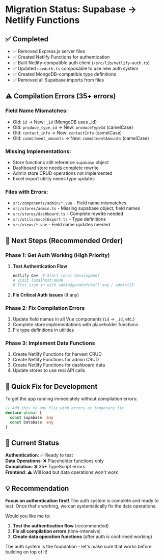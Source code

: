 # Migration Status: Supabase → Netlify Functions

## ✅ **Completed**
- ✅ Removed Express.js server files
- ✅ Created Netlify Functions for authentication
- ✅ Built Netlify-compatible auth client (`/src/lib/netlify-auth.ts`)  
- ✅ Updated `useAuth.ts` composable to use new auth system
- ✅ Created MongoDB-compatible type definitions
- ✅ Removed all Supabase imports from files

## ⚠️ **Compilation Errors (35+ errors)**

### **Field Name Mismatches:**
- Old: `id` → New: `_id` (MongoDB uses _id)
- Old: `produce_type_id` → New: `produceTypeId` (camelCase)
- Old: `contact_info` → New: `contactInfo` (camelCase)  
- Old: `commitment_amounts` → New: `commitmentAmounts` (camelCase)

### **Missing Implementations:**
- Store functions still reference `supabase` object
- Dashboard store needs complete rewrite
- Admin store CRUD operations not implemented
- Excel export utility needs type updates

### **Files with Errors:**
- `src/components/admin/*.vue` - Field name mismatches
- `src/stores/admin.ts` - Missing supabase object, field names
- `src/stores/dashboard.ts` - Complete rewrite needed
- `src/utils/excelExport.ts` - Type definitions
- `src/views/*.vue` - Field name updates needed

## 🎯 **Next Steps (Recommended Order)**

### **Phase 1: Get Auth Working (High Priority)**
1. **Test Authentication Flow**
   ```bash
   netlify dev  # Start local development
   # Visit localhost:8888
   # Test sign in with admin@gardenforall.org / admin123
   ```

2. **Fix Critical Auth Issues** (if any)

### **Phase 2: Fix Compilation Errors**
1. Update field names in all Vue components (`id` → `_id`, etc.)
2. Complete store implementations with placeholder functions
3. Fix type definitions in utilities

### **Phase 3: Implement Data Functions** 
1. Create Netlify Functions for harvest CRUD
2. Create Netlify Functions for admin CRUD  
3. Create Netlify Functions for dashboard data
4. Update stores to use real API calls

## 🔧 **Quick Fix for Development**

To get the app running immediately without compilation errors:

```typescript
// Add this to any file with errors as temporary fix
declare global {
  const supabase: any
  const Database: any
}
```

## 🚦 **Current Status**

**Authentication**: ✅ Ready to test  
**Data Operations**: ❌ Placeholder functions only  
**Compilation**: ❌ 35+ TypeScript errors  
**Frontend**: ⚠️ Will load but data operations won't work  

## 💡 **Recommendation**

**Focus on authentication first!** The auth system is complete and ready to test. Once that's working, we can systematically fix the data operations.

Would you like me to:
1. **Test the authentication flow** (recommended)
2. **Fix all compilation errors** (time-intensive) 
3. **Create data operation functions** (after auth is confirmed working)

The auth system is the foundation - let's make sure that works before building on top of it!